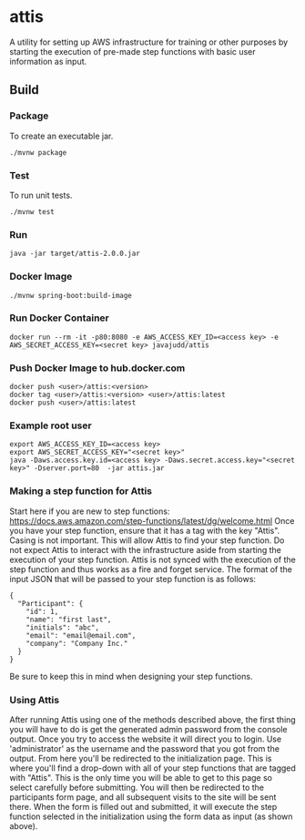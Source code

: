 # attis
A utility for setting up AWS infrastructure for training or other purposes by starting 
the execution of pre-made step functions with basic user information as input.

## Build
### Package
To create an executable jar.
```
./mvnw package
```
### Test
To run unit tests.
```
./mvnw test
```
### Run
```
java -jar target/attis-2.0.0.jar
```
### Docker Image
```
./mvnw spring-boot:build-image
```
### Run Docker Container
```
docker run --rm -it -p80:8080 -e AWS_ACCESS_KEY_ID=<access key> -e AWS_SECRET_ACCESS_KEY=<secret key> javajudd/attis
```
### Push Docker Image to hub.docker.com
```
docker push <user>/attis:<version>
docker tag <user>/attis:<version> <user>/attis:latest
docker push <user>/attis:latest
```

### Example root user
```
export AWS_ACCESS_KEY_ID=<access key>
export AWS_SECRET_ACCESS_KEY="<secret key>"
java -Daws.access.key.id=<access key> -Daws.secret.access.key="<secret key>" -Dserver.port=80  -jar attis.jar
```

### Making a step function for Attis
Start here if you are new to step functions: https://docs.aws.amazon.com/step-functions/latest/dg/welcome.html
Once you have your step function, ensure that it has a tag with the key "Attis". Casing is not important. This will allow Attis to find your step function. 
Do not expect Attis to interact with the infrastructure aside from starting the execution of your step function.
Attis is not synced with the execution of the step function and thus works as a fire and forget service. 
The format of the input JSON that will be passed to your step function is as follows: 
```
{
  "Participant": {
    "id": 1,
    "name": "first last",
    "initials": "abc",
    "email": "email@email.com",
    "company": "Company Inc."
  }
}
```
Be sure to keep this in mind when designing your step functions.

### Using Attis
After running Attis using one of the methods described above, the first thing 
you will have to do is get the generated admin password from the console output.
Once you try to access the website it will direct you to login. 
Use 'administrator' as the username and the password that you got from the output.
From here you'll be redirected to the initialization page. 
This is where you'll find a drop-down with all of your step functions that are tagged with "Attis".
This is the only time you will be able to get to this page so select carefully before submitting. 
You will then be redirected to the participants form page, and all subsequent visits to the site will be sent there.
When the form is filled out and submitted, it will execute the step function selected in the initialization using the form data as input (as shown above).
